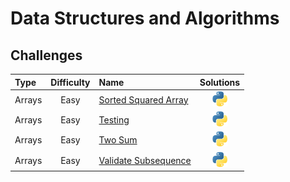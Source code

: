 # Data Structures and Algorithms

## Challenges

Type | Difficulty | Name | Solutions |
:-|:-:|:-|:-:|
Arrays | Easy | [Sorted Squared Array](Arrays/Easy/sorted_squared_array/description.md) | [<img src="utils/images/logos/python.png" alt="python" width="24"/>](Arrays/Easy/sorted_squared_array/solutions.py)
Arrays | Easy | [Testing](/Users/thaddeuspearson/Desktop/repositories/education/Data_Structures_and_Algorithms/Arrays/Easy/testing/description.md) | [<img src=utils/images/logos/python.png alt='python' width='24'/>](Arrays/Easy/testing/solutions.py)
Arrays | Easy | [Two Sum](Arrays/Easy/two_number_sum/description.md) | [<img src="utils/images/logos/python.png" alt="python" width="24"/>](Arrays/Easy/two_number_sum/solutions.py)
Arrays | Easy | [Validate Subsequence](Arrays/Easy/validate_subsequence/description.md) | [<img src="utils/images/logos/python.png" alt="python" width="24"/>](Arrays/Easy/validate_subsequence/solutions.py)
